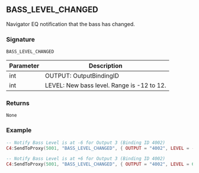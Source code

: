 ## BASS\_LEVEL\_CHANGED

Navigator EQ notification that the bass has changed.


### Signature

`BASS_LEVEL_CHANGED`


| Parameter | Description |
| --- | --- |
| int | OUTPUT: OutputBindingID |
| int | LEVEL: New bass level. Range is -12 to 12. |


### Returns

`None`


### Example

```lua
-- Notify Bass Level is at -6 for Output 3 (Binding ID 4002)
C4:SendToProxy(5001, "BASS_LEVEL_CHANGED", { OUTPUT = "4002", LEVEL = -6 }, "NOTIFY") 

-- Notify Bass Level is at +6 for Output 3 (Binding ID 4002)
C4:SendToProxy(5001, "BASS_LEVEL_CHANGED", { OUTPUT = "4002", LEVEL = 6 }, "NOTIFY")
```
